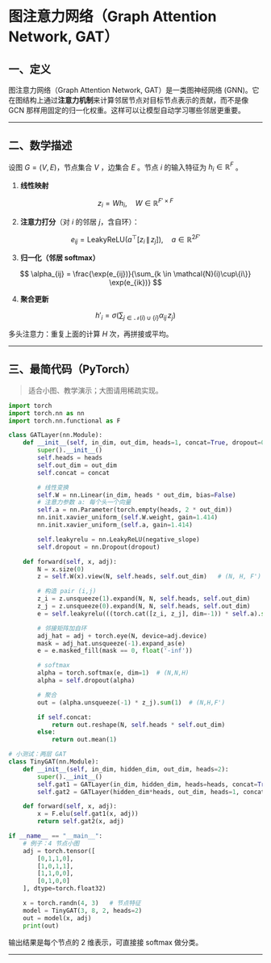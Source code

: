 # 图注意力网络（Graph Attention Network, GAT）

## 一、定义

图注意力网络（Graph Attention Network, GAT）是一类图神经网络 (GNN)。它在图结构上通过**注意力机制**来计算邻居节点对目标节点表示的贡献，而不是像 GCN 那样用固定的归一化权重。这样可以让模型自动学习哪些邻居更重要。

---

## 二、数学描述

设图 $G=(V,E)$，节点集合 $V$ ，边集合 $E$ 。节点 $i$ 的输入特征为 $h_i \in \mathbb{R}^F$ 。

1. **线性映射**

$$
z_i = W h_i, \quad W \in \mathbb{R}^{F' \times F}
$$

2. **注意力打分**（对 $i$ 的邻居 $j$，含自环）：

$$
e_{ij} = \text{LeakyReLU}\big(a^\top [z_i \, \| \, z_j]\big), \quad a \in \mathbb{R}^{2F'}
$$

3. **归一化（邻居 softmax）**

$$
\alpha_{ij} = \frac{\exp(e_{ij})}{\sum_{k \in \mathcal{N}(i)\cup\{i\}} \exp(e_{ik})}
$$

4. **聚合更新**

$$
h'_i = \sigma\left(\sum_{j \in \mathcal{N}(i)\cup\{i\}} \alpha_{ij}\, z_j \right)
$$

多头注意力：重复上面的计算 $H$ 次，再拼接或平均。

---

## 三、最简代码（PyTorch）

> 适合小图、教学演示；大图请用稀疏实现。

```python
import torch
import torch.nn as nn
import torch.nn.functional as F

class GATLayer(nn.Module):
    def __init__(self, in_dim, out_dim, heads=1, concat=True, dropout=0.6, negative_slope=0.2):
        super().__init__()
        self.heads = heads
        self.out_dim = out_dim
        self.concat = concat

        # 线性变换
        self.W = nn.Linear(in_dim, heads * out_dim, bias=False)
        # 注意力参数 a: 每个头一个向量
        self.a = nn.Parameter(torch.empty(heads, 2 * out_dim))
        nn.init.xavier_uniform_(self.W.weight, gain=1.414)
        nn.init.xavier_uniform_(self.a, gain=1.414)

        self.leakyrelu = nn.LeakyReLU(negative_slope)
        self.dropout = nn.Dropout(dropout)

    def forward(self, x, adj):
        N = x.size(0)
        z = self.W(x).view(N, self.heads, self.out_dim)   # (N, H, F')

        # 构造 pair (i,j)
        z_i = z.unsqueeze(1).expand(N, N, self.heads, self.out_dim)
        z_j = z.unsqueeze(0).expand(N, N, self.heads, self.out_dim)
        e = self.leakyrelu(((torch.cat([z_i, z_j], dim=-1)) * self.a).sum(-1))  # (N,N,H)

        # 邻接矩阵加自环
        adj_hat = adj + torch.eye(N, device=adj.device)
        mask = adj_hat.unsqueeze(-1).expand_as(e)
        e = e.masked_fill(mask == 0, float('-inf'))

        # softmax
        alpha = torch.softmax(e, dim=1)  # (N,N,H)
        alpha = self.dropout(alpha)

        # 聚合
        out = (alpha.unsqueeze(-1) * z_j).sum(1)  # (N,H,F')

        if self.concat:
            return out.reshape(N, self.heads * self.out_dim)
        else:
            return out.mean(1)

# 小测试：两层 GAT
class TinyGAT(nn.Module):
    def __init__(self, in_dim, hidden_dim, out_dim, heads=2):
        super().__init__()
        self.gat1 = GATLayer(in_dim, hidden_dim, heads=heads, concat=True)
        self.gat2 = GATLayer(hidden_dim*heads, out_dim, heads=1, concat=False)

    def forward(self, x, adj):
        x = F.elu(self.gat1(x, adj))
        return self.gat2(x, adj)

if __name__ == "__main__":
    # 例子：4 节点小图
    adj = torch.tensor([
        [0,1,1,0],
        [1,0,1,1],
        [1,1,0,0],
        [0,1,0,0]
    ], dtype=torch.float32)

    x = torch.randn(4, 3)   # 节点特征
    model = TinyGAT(3, 8, 2, heads=2)
    out = model(x, adj)
    print(out)
```

输出结果是每个节点的 2 维表示，可直接接 softmax 做分类。

---



